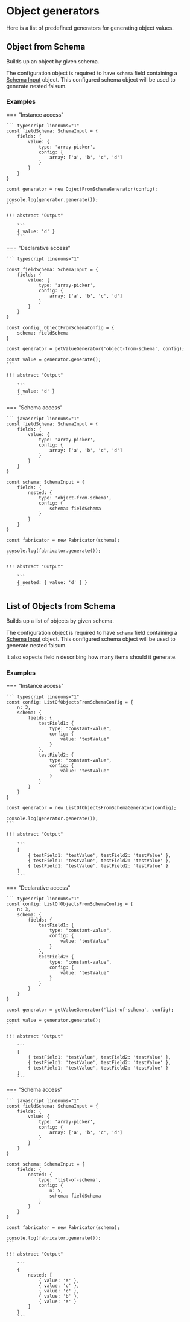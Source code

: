 # Object generators

Here is a list of predefined generators for generating object values.

## Object from Schema

Builds up an object by given schema.

The configuration object is required to have `schema` field containing
a [Schema Input](../Building-Blocks/02_schema-input.md) object. This configured
schema object will be used to generate nested falsum.

### Examples

=== "Instance access"

    ``` typescript linenums="1"
    const fieldSchema: SchemaInput = {
        fields: {
            value: {
                type: 'array-picker',
                config: {
                    array: ['a', 'b', 'c', 'd']
                }
            }
        }
    }

    const generator = new ObjectFromSchemaGenerator(config);

    console.log(generator.generate());
    ```

    !!! abstract "Output"

        ```
        { value: 'd' }
        ```

=== "Declarative access"

    ``` typescript linenums="1"

    const fieldSchema: SchemaInput = {
        fields: {
            value: {
                type: 'array-picker',
                config: {
                    array: ['a', 'b', 'c', 'd']
                }
            }
        }
    }

    const config: ObjectFromSchemaConfig = {
        schema: fieldSchema
    }

    const generator = getValueGenerator('object-from-schema', config);

    const value = generator.generate();
    ```

    !!! abstract "Output"

        ```
        { value: 'd' }
        ```

=== "Schema access"

    ``` javascript linenums="1"
    const fieldSchema: SchemaInput = {
        fields: {
            value: {
                type: 'array-picker',
                config: {
                    array: ['a', 'b', 'c', 'd']
                }
            }
        }
    }

    const schema: SchemaInput = {
        fields: {
            nested: {
                type: 'object-from-schema',
                config: {
                    schema: fieldSchema
                }
            }
        }
    }

    const fabricator = new Fabricator(schema);

    console.log(fabricator.generate());
    ```

    !!! abstract "Output"

        ```
        { nested: { value: 'd' } }
        ```

## List of Objects from Schema

Builds up a list of objects by given schema.

The configuration object is required to have `schema` field containing
a [Schema Input](../Building-Blocks/02_schema-input.md) object. This configured
schema object will be used to generate nested falsum.

It also expects field `n` describing how many items should it generate.

### Examples

=== "Instance access"

    ``` typescript linenums="1"
    const config: ListOfObjectsFromSchemaConfig = {
        n: 3,
        schema: {
            fields: {
                testField1: {
                    type: "constant-value",
                    config: {
                        value: "testValue"
                    }
                },
                testField2: {
                    type: "constant-value",
                    config: {
                        value: "testValue"
                    }
                }
            }
        }
    }

    const generator = new ListOfObjectsFromSchemaGenerator(config);

    console.log(generator.generate());
    ```

    !!! abstract "Output"

        ```
        [
            { testField1: 'testValue', testField2: 'testValue' },
            { testField1: 'testValue', testField2: 'testValue' },
            { testField1: 'testValue', testField2: 'testValue' }
        ]
        ```

=== "Declarative access"

    ``` typescript linenums="1"
    const config: ListOfObjectsFromSchemaConfig = {
        n: 3,
        schema: {
            fields: {
                testField1: {
                    type: "constant-value",
                    config: {
                        value: "testValue"
                    }
                },
                testField2: {
                    type: "constant-value",
                    config: {
                        value: "testValue"
                    }
                }
            }
        }
    }

    const generator = getValueGenerator('list-of-schema', config);

    const value = generator.generate();
    ```

    !!! abstract "Output"

        ```
        [
            { testField1: 'testValue', testField2: 'testValue' },
            { testField1: 'testValue', testField2: 'testValue' },
            { testField1: 'testValue', testField2: 'testValue' }
        ]
        ```

=== "Schema access"

    ``` javascript linenums="1"
    const fieldSchema: SchemaInput = {
        fields: {
            value: {
                type: 'array-picker',
                config: {
                    array: ['a', 'b', 'c', 'd']
                }
            }
        }
    }

    const schema: SchemaInput = {
        fields: {
            nested: {
                type: 'list-of-schema',
                config: {
                    n: 5,
                    schema: fieldSchema
                }
            }
        }
    }

    const fabricator = new Fabricator(schema);

    console.log(fabricator.generate());
    ```

    !!! abstract "Output"

        ```
        {
            nested: [
                { value: 'a' },
                { value: 'c' },
                { value: 'c' },
                { value: 'b' },
                { value: 'a' }
            ]
        }
        ```
